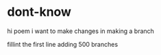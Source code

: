 # dont-know
hi poem 
i want to make changes
in
making a branch

fillint the first line
adding 500 branches 
